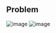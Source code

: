 ## Problem
![image](https://github.com/KimMinyeong09/Data-Structure/assets/70676475/bfb06c60-7e98-4cf9-971a-69ec2765e24e)
![image](https://github.com/KimMinyeong09/Data-Structure/assets/70676475/23198038-6e92-4392-be92-9964e435ca04)

